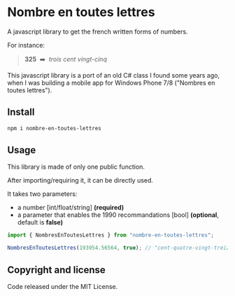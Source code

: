 # Nombre en toutes lettres

A javascript library to get the french written forms of numbers.

For instance:

> **325**  ➡️  *trois cent vingt-cinq*

This javascript library is a port of an old C# class I found some years ago, when I was building a mobile app for Windows Phone 7/8 ("Nombres en toutes lettres").

## Install

```bash
npm i nombre-en-toutes-lettres
```

## Usage

This library is made of only one public function.

After importing/requiring it, it can be directly used.

It takes two parameters:

- a number [int/float/string] **(required)**
- a parameter that enables the 1990 recommandations [bool] **(optional**, default is **false)**

```javascript
import { NombresEnToutesLettres } from "nombre-en-toutes-lettres";

NombresEnToutesLettres(193954.56564, true); // "cent-quatre-vingt-treize mille neuf cent cinquante-quatre virgule cinquante-six mille cinq cent soixante-quatre"
```

## Copyright and license

Code released under the MIT License.

